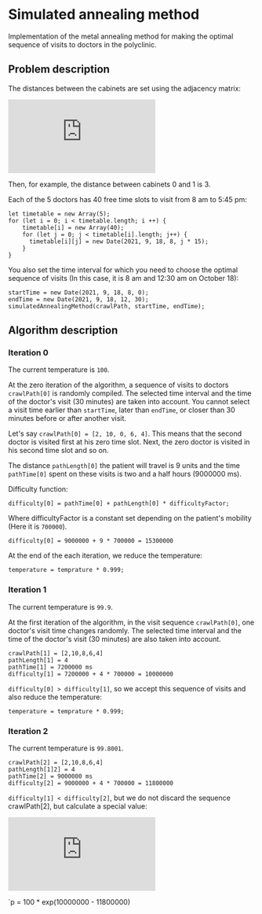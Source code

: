  # Simulated annealing method #
 
 Implementation of the metal annealing method for making the optimal sequence of visits to doctors in the polyclinic.

## Problem description ##

 The distances between the cabinets are set using the adjacency matrix:

![\begin{pmatrix}
0 & 3 & 4 & 1 & 1\\
3 & 0 & 1 & 3 & 1\\
4 & 1 & 0 & 1 & 1\\
1 & 3 & 1 & 0 & 1\\
1 & 1 & 1 & 1 & 0
\end{pmatrix}](https://latex.codecogs.com/gif.latex?%5Clarge%20%5Cbegin%7Bpmatrix%7D%200%20%26%203%20%26%204%20%26%201%20%26%201%5C%5C%203%20%26%200%20%26%201%20%26%203%20%26%201%5C%5C%204%20%26%201%20%26%200%20%26%201%20%26%201%5C%5C%201%20%26%203%20%26%201%20%26%200%20%26%201%5C%5C%201%20%26%201%20%26%201%20%26%201%20%26%200%20%5Cend%7Bpmatrix%7D)

Then, for example, the distance between cabinets 0 and 1 is 3.  

Each of the 5 doctors has 40 free time slots to visit from 8 am to 5:45 pm:

    let timetable = new Array(5);
    for (let i = 0; i < timetable.length; i ++) {
        timetable[i] = new Array(40);
        for (let j = 0; j < timetable[i].length; j++) {
          timetable[i][j] = new Date(2021, 9, 18, 8, j * 15);
        }   
    }

You also set the time interval for which you need to choose the optimal sequence of visits (In this case, it is 8 am and 12:30 am on October 18):

    startTime = new Date(2021, 9, 18, 8, 0);
    endTime = new Date(2021, 9, 18, 12, 30);
    simulatedAnnealingMethod(crawlPath, startTime, endTime);   

## Algorithm description ##
### Iteration 0 ###

The current temperature is `100`.

At the zero iteration of the algorithm, a sequence of visits to doctors `crawlPath[0]` is randomly compiled. The selected time interval and the time of the doctor's visit (30 minutes) are taken into account. You cannot select a visit time earlier than `startTime`, later than `endTime`, or closer than 30 minutes before or after another visit.

Let's say `crawlPath[0] = [2, 10, 0, 6, 4]`. This means that the second doctor is visited first at his zero time slot. Next, the zero doctor is visited in his second time slot and so on. 

The distance `pathLength[0]` the patient will travel is 9 units and the time `pathTime[0]` spent on these visits is two and a half hours (9000000 ms). 

Difficulty function:

    difficulty[0] = pathTime[0] + pathLength[0] * difficultyFactor;

Where difficultyFactor is a constant set depending on the patient's mobility (Here it is `700000`).

    difficulty[0] = 9000000 + 9 * 700000 = 15300000 

At the end of the each iteration, we reduce the temperature:

    temperature = temprature * 0.999;

### Iteration 1 ###

The current temperature is `99.9`.

At the first iteration of the algorithm, in the visit sequence `crawlPath[0]`, one doctor's visit time changes randomly. The selected time interval and the time of the doctor's visit (30 minutes) are also taken into account.

    crawlPath[1] = [2,10,8,6,4]
    pathLength[1] = 4
    pathTime[1] = 7200000 ms
    difficulty[1] = 7200000 + 4 * 700000 = 10000000

`difficulty[0] > difficulty[1]`, so we accept this sequence of visits and also reduce the temperature:

    temperature = temprature * 0.999;

### Iteration 2 ###

The current temperature is `99.8001`.

    crawlPath[2] = [2,10,8,6,4]
    pathLength[1]2] = 4
    pathTime[2] = 9000000 ms
    difficulty[2] = 9000000 + 4 * 700000 = 11800000

`difficulty[1] < difficulty[2]`, but we do not discard the sequence crawlPath[2], but calculate a special value:

![p = 100\cdot e^{\frac{difficulty[1] - difficulty[2]}{10000000 * temperature}}](https://latex.codecogs.com/gif.latex?%5Chuge%20p%20%3D%20100%5Ccdot%20e%5E%7B%5Cfrac%7Bdifficulty%5B1%5D%20-%20difficulty%5B2%5D%7D%7B10000000%20*%20temperature%7D%7D)

`p = 100 * exp(10000000 - 11800000)










 







